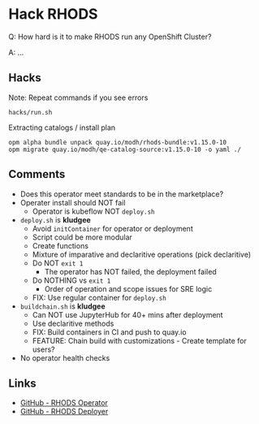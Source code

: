 # Hack RHODS

Q: How hard is it to make RHODS run any OpenShift Cluster?

A: ...


## Hacks

Note: Repeat commands if you see errors
```
hacks/run.sh
```

Extracting catalogs / install plan
```
opm alpha bundle unpack quay.io/modh/rhods-bundle:v1.15.0-10
opm migrate quay.io/modh/qe-catalog-source:v1.15.0-10 -o yaml ./
```

## Comments
- Does this operator meet standards to be in the marketplace?
- Operater install should NOT fail
  - Operator is kubeflow NOT `deploy.sh`
- `deploy.sh` is **kludgee**
  - Avoid `initContainer` for operator or deployment
  - Script could be more modular
  - Create functions
  - Mixture of imparative and declaritive operations (pick declaritive)
  - Do NOT `exit 1`
    - The operator has NOT failed, the deployment failed
  - Do NOTHING vs `exit 1`
    - Order of operation and scope issues for SRE logic
  - FIX: Use regular container for `deploy.sh`
- `buildchain.sh` is **kludgee**
  - Can NOT use JupyterHub for 40+ mins after deployment
  - Use declaritive methods
  - FIX: Build containers in CI and push to quay.io
  - FEATURE: Chain build with customizations - Create template for users?
- No operator health checks



## Links
- [GitHub - RHODS Operator](https://github.com/red-hat-data-services/opendatahub-operator)
- [GitHub - RHODS Deployer](https://github.com/red-hat-data-services/odh-deployer)